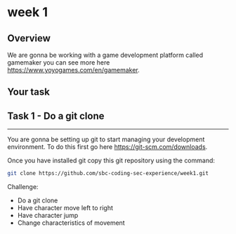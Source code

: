 # week 1


## Overview 

We are gonna be working with a game development platform called gamemaker you can see more here https://www.yoyogames.com/en/gamemaker.


## Your task

## Task 1 - Do a git clone
----------

You are gonna be setting up git to start managing your development environment. To do this first go here https://git-scm.com/downloads.

Once you have installed git copy this git repository using the command:

```bash
git clone https://github.com/sbc-coding-sec-experience/week1.git
```



Challenge:
- Do a git clone
- Have character move left to right
- Have character jump
- Change characteristics of movement
